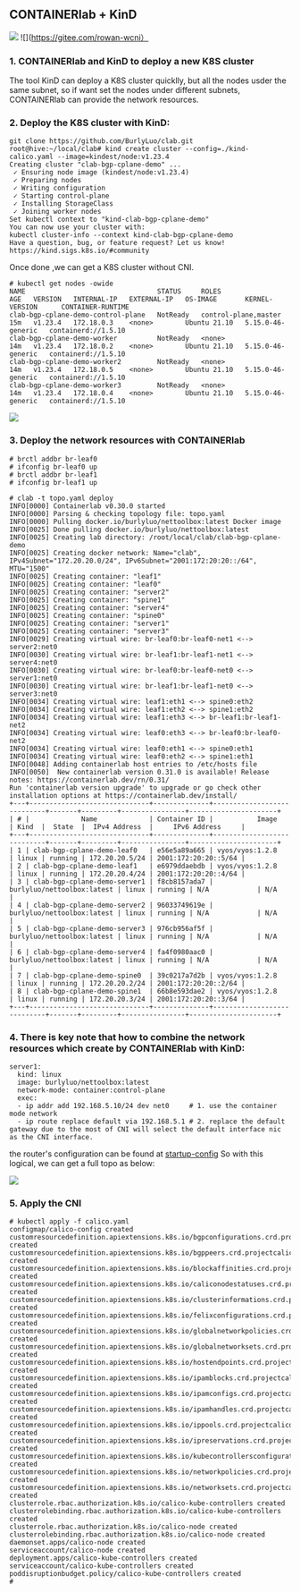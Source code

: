 ## CONTAINERlab + KinD
![](https://github.com/BurlyLuo/clab/blob/master/KinD.png)
![](https://gitee.com/rowan-wcni）
### 1. CONTAINERlab and KinD to deploy a new K8S cluster
The tool KinD can deploy a K8S cluster quicklly, but all the nodes usder the same subnet, so if want set the nodes under different subnets, CONTAINERlab can provide the network resources.

### 2. Deploy the K8S cluster with KinD:
```
git clone https://github.com/BurlyLuo/clab.git
root@hive:~/local/clab# kind create cluster --config=./kind-calico.yaml --image=kindest/node:v1.23.4
Creating cluster "clab-bgp-cplane-demo" ...
 ✓ Ensuring node image (kindest/node:v1.23.4) 
 ✓ Preparing nodes      
 ✓ Writing configuration 
 ✓ Starting control-plane ️ 
 ✓ Installing StorageClass 
 ✓ Joining worker nodes 
Set kubectl context to "kind-clab-bgp-cplane-demo"
You can now use your cluster with:
kubectl cluster-info --context kind-clab-bgp-cplane-demo
Have a question, bug, or feature request? Let us know! https://kind.sigs.k8s.io/#community 
``` 
Once done ,we can get a K8S cluster without CNI.
```
# kubectl get nodes -owide 
NAME                                 STATUS     ROLES                  AGE   VERSION   INTERNAL-IP   EXTERNAL-IP   OS-IMAGE       KERNEL-VERSION      CONTAINER-RUNTIME
clab-bgp-cplane-demo-control-plane   NotReady   control-plane,master   15m   v1.23.4   172.18.0.3    <none>        Ubuntu 21.10   5.15.0-46-generic   containerd://1.5.10
clab-bgp-cplane-demo-worker          NotReady   <none>                 14m   v1.23.4   172.18.0.2    <none>        Ubuntu 21.10   5.15.0-46-generic   containerd://1.5.10
clab-bgp-cplane-demo-worker2         NotReady   <none>                 14m   v1.23.4   172.18.0.5    <none>        Ubuntu 21.10   5.15.0-46-generic   containerd://1.5.10
clab-bgp-cplane-demo-worker3         NotReady   <none>                 14m   v1.23.4   172.18.0.4    <none>        Ubuntu 21.10   5.15.0-46-generic   containerd://1.5.10
```

![](https://github.com/BurlyLuo/clab/blob/master/CONTAINERlab.png)
### 3. Deploy the network resources with CONTAINERlab
```
# brctl addbr br-leaf0
# ifconfig br-leaf0 up
# brctl addbr br-leaf1
# ifconfig br-leaf1 up

# clab -t topo.yaml deploy 
INFO[0000] Containerlab v0.30.0 started                 
INFO[0000] Parsing & checking topology file: topo.yaml  
INFO[0000] Pulling docker.io/burlyluo/nettoolbox:latest Docker image 
INFO[0025] Done pulling docker.io/burlyluo/nettoolbox:latest 
INFO[0025] Creating lab directory: /root/local/clab/clab-bgp-cplane-demo 
INFO[0025] Creating docker network: Name="clab", IPv4Subnet="172.20.20.0/24", IPv6Subnet="2001:172:20:20::/64", MTU="1500" 
INFO[0025] Creating container: "leaf1"                  
INFO[0025] Creating container: "leaf0"                  
INFO[0025] Creating container: "server2"                
INFO[0025] Creating container: "spine1"                 
INFO[0025] Creating container: "server4"                
INFO[0025] Creating container: "spine0"                 
INFO[0025] Creating container: "server1"                
INFO[0025] Creating container: "server3"                
INFO[0029] Creating virtual wire: br-leaf0:br-leaf0-net1 <--> server2:net0 
INFO[0030] Creating virtual wire: br-leaf1:br-leaf1-net1 <--> server4:net0 
INFO[0030] Creating virtual wire: br-leaf0:br-leaf0-net0 <--> server1:net0 
INFO[0030] Creating virtual wire: br-leaf1:br-leaf1-net0 <--> server3:net0 
INFO[0034] Creating virtual wire: leaf1:eth1 <--> spine0:eth2 
INFO[0034] Creating virtual wire: leaf1:eth2 <--> spine1:eth2 
INFO[0034] Creating virtual wire: leaf1:eth3 <--> br-leaf1:br-leaf1-net2 
INFO[0034] Creating virtual wire: leaf0:eth3 <--> br-leaf0:br-leaf0-net2 
INFO[0034] Creating virtual wire: leaf0:eth1 <--> spine0:eth1 
INFO[0034] Creating virtual wire: leaf0:eth2 <--> spine1:eth1 
INFO[0048] Adding containerlab host entries to /etc/hosts file 
INFO[0050]  New containerlab version 0.31.0 is available! Release notes: https://containerlab.dev/rn/0.31/
Run 'containerlab version upgrade' to upgrade or go check other installation options at https://containerlab.dev/install/ 
+---+------------------------------+--------------+----------------------------+-------+---------+----------------+----------------------+
| # |             Name             | Container ID |           Image            | Kind  |  State  |  IPv4 Address  |     IPv6 Address     |
+---+------------------------------+--------------+----------------------------+-------+---------+----------------+----------------------+
| 1 | clab-bgp-cplane-demo-leaf0   | e56e5a89a665 | vyos/vyos:1.2.8            | linux | running | 172.20.20.5/24 | 2001:172:20:20::5/64 |
| 2 | clab-bgp-cplane-demo-leaf1   | e6979ddaebdb | vyos/vyos:1.2.8            | linux | running | 172.20.20.4/24 | 2001:172:20:20::4/64 |
| 3 | clab-bgp-cplane-demo-server1 | f8cb8157ada7 | burlyluo/nettoolbox:latest | linux | running | N/A            | N/A                  |
| 4 | clab-bgp-cplane-demo-server2 | 96033749619e | burlyluo/nettoolbox:latest | linux | running | N/A            | N/A                  |
| 5 | clab-bgp-cplane-demo-server3 | 976cb956af5f | burlyluo/nettoolbox:latest | linux | running | N/A            | N/A                  |
| 6 | clab-bgp-cplane-demo-server4 | fa4f0980aac0 | burlyluo/nettoolbox:latest | linux | running | N/A            | N/A                  |
| 7 | clab-bgp-cplane-demo-spine0  | 39c0217a7d2b | vyos/vyos:1.2.8            | linux | running | 172.20.20.2/24 | 2001:172:20:20::2/64 |
| 8 | clab-bgp-cplane-demo-spine1  | 66b8e593dae2 | vyos/vyos:1.2.8            | linux | running | 172.20.20.3/24 | 2001:172:20:20::3/64 |
+---+------------------------------+--------------+----------------------------+-------+---------+----------------+----------------------+
```

### 4. There is key note that how to combine the network resources which create by CONTAINERlab with KinD:
    server1:
      kind: linux
      image: burlyluo/nettoolbox:latest
      network-mode: container:control-plane
      exec:
      - ip addr add 192.168.5.10/24 dev net0     # 1. use the container mode network
      - ip route replace default via 192.168.5.1 # 2. replace the default gateway due to the most of CNI will select the default interface nic as the CNI interface.
 
 the router's configuration can be found at [startup-config](https://github.com/BurlyLuo/clab/tree/master/startup-config)
So with this logical, we can get a full topo as below:

![](https://github.com/BurlyLuo/clab/blob/master/TOPO.png)



### 5. Apply the CNI
```
# kubectl apply -f calico.yaml 
configmap/calico-config created
customresourcedefinition.apiextensions.k8s.io/bgpconfigurations.crd.projectcalico.org created
customresourcedefinition.apiextensions.k8s.io/bgppeers.crd.projectcalico.org created
customresourcedefinition.apiextensions.k8s.io/blockaffinities.crd.projectcalico.org created
customresourcedefinition.apiextensions.k8s.io/caliconodestatuses.crd.projectcalico.org created
customresourcedefinition.apiextensions.k8s.io/clusterinformations.crd.projectcalico.org created
customresourcedefinition.apiextensions.k8s.io/felixconfigurations.crd.projectcalico.org created
customresourcedefinition.apiextensions.k8s.io/globalnetworkpolicies.crd.projectcalico.org created
customresourcedefinition.apiextensions.k8s.io/globalnetworksets.crd.projectcalico.org created
customresourcedefinition.apiextensions.k8s.io/hostendpoints.crd.projectcalico.org created
customresourcedefinition.apiextensions.k8s.io/ipamblocks.crd.projectcalico.org created
customresourcedefinition.apiextensions.k8s.io/ipamconfigs.crd.projectcalico.org created
customresourcedefinition.apiextensions.k8s.io/ipamhandles.crd.projectcalico.org created
customresourcedefinition.apiextensions.k8s.io/ippools.crd.projectcalico.org created
customresourcedefinition.apiextensions.k8s.io/ipreservations.crd.projectcalico.org created
customresourcedefinition.apiextensions.k8s.io/kubecontrollersconfigurations.crd.projectcalico.org created
customresourcedefinition.apiextensions.k8s.io/networkpolicies.crd.projectcalico.org created
customresourcedefinition.apiextensions.k8s.io/networksets.crd.projectcalico.org created
clusterrole.rbac.authorization.k8s.io/calico-kube-controllers created
clusterrolebinding.rbac.authorization.k8s.io/calico-kube-controllers created
clusterrole.rbac.authorization.k8s.io/calico-node created
clusterrolebinding.rbac.authorization.k8s.io/calico-node created
daemonset.apps/calico-node created
serviceaccount/calico-node created
deployment.apps/calico-kube-controllers created
serviceaccount/calico-kube-controllers created
poddisruptionbudget.policy/calico-kube-controllers created
# 
```
